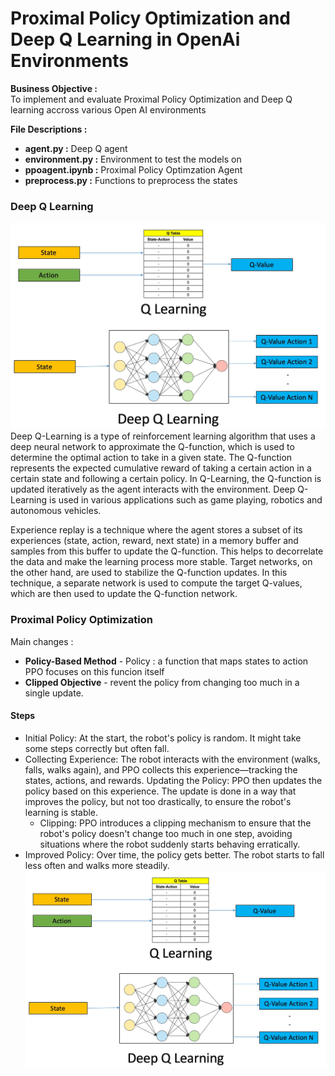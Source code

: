 # Proximal Policy Optimization and Deep Q Learning in OpenAi Environments
**Business Objective :** <br>
 To implement and evaluate Proximal Policy Optimization and Deep Q learning accross various Open AI environments

**File Descriptions :** <br>
* **agent.py :** Deep Q agent
* **environment.py :**  Environment to test the models on
* **ppoagent.ipynb :** Proximal Policy Optimzation Agent
* **preprocess.py :** Functions to preprocess the states


### Deep Q Learning


![](/utils/images/DeepQ.jpg)
Deep Q-Learning is a type of reinforcement learning algorithm that uses a deep neural network to approximate the Q-function, which is used to determine the optimal action to take in a given state. The Q-function represents the expected cumulative reward of taking a certain action in a certain state and following a certain policy. In Q-Learning, the Q-function is updated iteratively as the agent interacts with the environment. Deep Q-Learning is used in various applications such as game playing, robotics and autonomous vehicles.

Experience replay is a technique where the agent stores a subset of its experiences (state, action, reward, next state) in a memory buffer and samples from this buffer to update the Q-function. This helps to decorrelate the data and make the learning process more stable. Target networks, on the other hand, are used to stabilize the Q-function updates. In this technique, a separate network is used to compute the target Q-values, which are then used to update the Q-function network.

### Proximal Policy Optimization

Main changes : 
* **Policy-Based Method** - 
    Policy : a function that maps states to action
        PPO focuses on this funcion itself
* **Clipped Objective** -
    revent the policy from changing too much in a single update.

#### Steps 
* Initial Policy: At the start, the robot's policy is random. It might take some steps correctly but often fall.
* Collecting Experience: The robot interacts with the environment (walks, falls, walks again), and PPO collects this experience—tracking the states, actions, and rewards.
Updating the Policy: PPO then updates the policy based on this experience. The update is done in a way that improves the policy, but not too drastically, to ensure the robot's learning is stable.
    * Clipping: PPO introduces a clipping mechanism to ensure that the robot's policy doesn't change too much in one step, avoiding situations where the robot suddenly starts behaving erratically.
* Improved Policy: Over time, the policy gets better. The robot starts to fall less often and walks more steadily.
![](/utils/images/DeepQ.jpg)